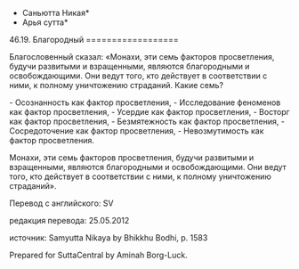 * Саньютта Никая*
* Арья сутта*

46\.19\. Благородный
\=\=\=\=\=\=\=\=\=\=\=\=\=\=\=\=\=\=

Благословенный сказал: «Монахи, эти семь факторов просветления, будучи развитыми и взращенными, являются благородными и освобождающими\. Они ведут того, кто действует в соответствии с ними, к полному уничтожению страданий\. Какие семь?

\- Осознанность как фактор просветления,
\- Исследование феноменов как фактор просветления,
\- Усердие как фактор просветления,
\- Восторг как фактор просветления,
\- Безмятежность как фактор просветления,
\- Сосредоточение как фактор просветления,
\- Невозмутимость как фактор просветления\.

Монахи, эти семь факторов просветления, будучи развитыми и взращенными, являются благородными и освобождающими\. Они ведут того, кто действует в соответствии с ними, к полному уничтожению страданий»\.

Перевод с английского: SV

редакция перевода: 25\.05\.2012

источник: Samyutta Nikaya by Bhikkhu Bodhi, p\. 1583

Prepared for SuttaCentral by Aminah Borg\-Luck\.
